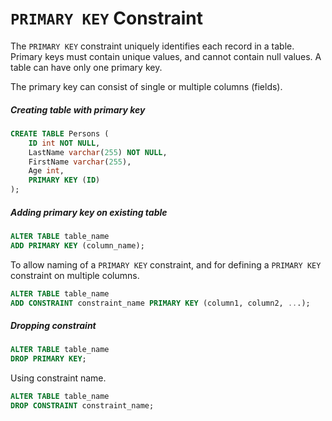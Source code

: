 # `PRIMARY KEY` Constraint

The `PRIMARY KEY` constraint uniquely identifies each record in a table.
Primary keys must contain unique values, and cannot contain null values.
A table can have only one primary key.

The primary key can consist of single or multiple columns (fields).

##### Creating table with primary key

```sql
CREATE TABLE Persons (
    ID int NOT NULL,
    LastName varchar(255) NOT NULL,
    FirstName varchar(255),
    Age int,
    PRIMARY KEY (ID)
);
```

##### Adding primary key on existing table

```sql
ALTER TABLE table_name
ADD PRIMARY KEY (column_name);
```

To allow naming of a `PRIMARY KEY` constraint, and for defining a `PRIMARY KEY` constraint on multiple columns.

```sql
ALTER TABLE table_name
ADD CONSTRAINT constraint_name PRIMARY KEY (column1, column2, ...);
```

##### Dropping constraint

```sql
ALTER TABLE table_name
DROP PRIMARY KEY;
```

Using constraint name.

```sql
ALTER TABLE table_name
DROP CONSTRAINT constraint_name;
```